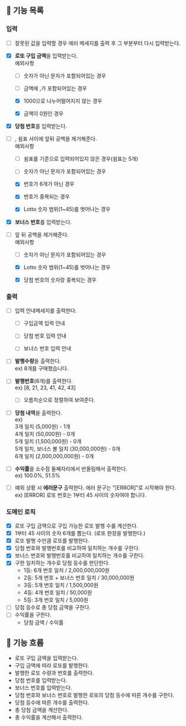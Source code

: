 ## 🚀 기능 목록

### 입력
- [ ] 잘못된 값을 입력할 경우 에러 메세지를 출력 후 그 부분부터 다시 입력받는다.


- [x] **로또 구입 금액**을 입력받는다.  
    예외사항
    - [ ] 숫자가 아닌 문자가 포함되어있는 경우
    - [ ] 금액에 ,가 포함되어있는 경우
    - [x] 1000으로 나누어떨어지지 않는 경우
    - [x] 금액이 0원인 경우
  


- [x] **당첨 번호**를 입력받는다.
- [ ] , 쉼표 사이에 앞뒤 공백을 제거해준다.  
  예외사항
  - [ ] 쉼표를 기준으로 입력되어있지 않은 경우(쉼표는 5개)
  - [ ] 숫자가 아닌 문자가 포함되어있는 경우
  - [x] 번호가 6개가 아닌 경우
  - [x] 번호가 중복되는 경우
  - [x] Lotto 숫자 범위(1~45)를 벗어나는 경우


- [x] **보너스 번호**를 입력받는다.
- [ ] 앞 뒤 공백을 제거해준다.  
  예외사항
  - [ ] 숫자가 아닌 문자가 포함되어있는 경우
  - [x] Lotto 숫자 범위(1~45)를 벗어나는 경우
  - [x] 당첨 번호의 숫자랑 중복되는 경우


### 출력
- [ ] 입력 안내메세지를 출력한다.
    - [ ] 구입금액 입력 안내
    - [ ] 당첨 번호 입력 안내
    - [ ] 보너스 번호 입력 안내 


- [ ] **발행수량**을 출력한다.   
    ex) 8개를 구매했습니다.   


- [ ] **발행번호**(6개)를 출력한다.   
  ex) [8, 21, 23, 41, 42, 43]
  - [ ] 오름차순으로 정렬하여 보여준다.
  

- [ ] **당첨 내역**을 출력한다.  
ex)   
  3개 일치 (5,000원) - 1개  
  4개 일치 (50,000원) - 0개  
  5개 일치 (1,500,000원) - 0개  
  5개 일치, 보너스 볼 일치 (30,000,000원) - 0개  
  6개 일치 (2,000,000,000원) - 0개  


- [ ] **수익률**을 소수점 둘째자리에서 반올림해서 출력한다.  
  ex) 100.0%, 51.5%


- [ ] 예외 상황 시 **에러문구** 출력한다. 에러 문구는 "[ERROR]"로 시작해야 한다.  
ex) [ERROR] 로또 번호는 1부터 45 사이의 숫자여야 합니다.

### 도메인 로직
- [x] 로또 구입 금액으로 구입 가능한 로또 발행 수를 계산한다.
- [x] 1부터 45 사이의 숫자 6개를 뽑는다. (로또 한장을 발행한다.)
- [x] 로또 발행 수만큼 로또를 발행한다.
- [x] 당첨 번호와 발행번호를 비교하여 일치하는 개수를 구한다.
- [x] 보너스 번호와 발행번호를 비교하여 일치하는 개수를 구한다.
- [x] 구한 일치하는 개수로 당첨 등수를 판단한다.   
  - 1등: 6개 번호 일치 / 2,000,000,000원
  - 2등: 5개 번호 + 보너스 번호 일치 / 30,000,000원
  - 3등: 5개 번호 일치 / 1,500,000원
  - 4등: 4개 번호 일치 / 50,000원
  - 5등: 3개 번호 일치 / 5,000원
- [ ] 당첨 등수로 총 당첨 금액을 구한다.
- [ ] 수익률을 구한다.
  - 당첨 금액 / 수익률

## 🚀 기능 흐름
- 로또 구입 금액을 입력받는다.
- 구입 금액에 따라 로또를 발행한다.
- 발행한 로또 수량과 번호를 출력한다.
- 당첨 번호를 입력받는다.
- 보너스 번호를 입력받는다.
- 당첨 번호와 보너스 번호로 발행한 로또의 당첨 등수에 따른 개수를 구한다.
- 당첨 등수에 따른 개수를 출력한다.
- 총 당첨 금액을 계산한다.
- 총 수익률을 계산해서 출력한다.


